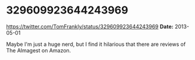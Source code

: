 # 329609923644243969
https://twitter.com/TomFrankly/status/329609923644243969
**Date:** 2013-05-01

Maybe I'm just a huge nerd, but I find it hilarious that there are reviews of The Almagest on Amazon.
